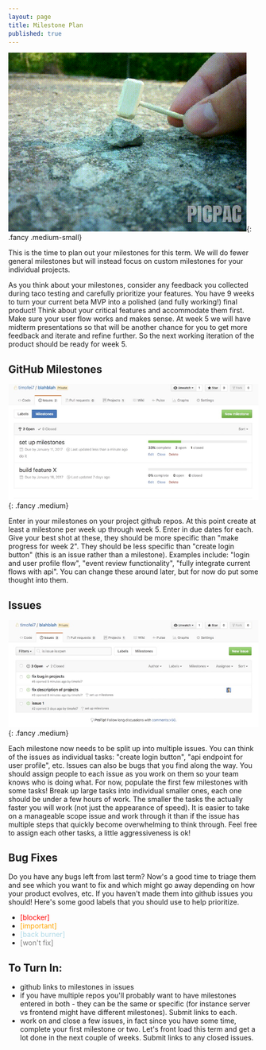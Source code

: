 ```yaml
---
layout: page
title: Milestone Plan
published: true
---
```



![](img/rocks.gif){: .fancy .medium-small}

This is the time to plan out your milestones for this term. We will do fewer general milestones but will instead focus on custom milestones for your individual projects.

As you think about your milestones, consider any feedback you collected during taco testing and carefully prioritize your features. You have 9 weeks to turn your current beta MVP into a polished (and fully working!) final product!  Think about your critical features and accommodate them first.  Make sure your user flow works and makes sense.  At week 5 we will have midterm presentations so that will be another chance for you to get more feedback and iterate and refine further. So the next working iteration of the product should be ready for week 5.

## GitHub Milestones
![](img/milestonesview.jpg){: .fancy .medium}

Enter in your milestones on your project github repos.  At this point create at least a milestone per week up through week 5. Enter in due dates for each. Give your best shot at these, they should be more specific than "make progress for week 2".  They should be less specific than "create login button" (this is an issue rather than a milestone). Examples include: "login and user profile flow",  "event review functionality", "fully integrate current flows with api".  You can change these around later, but for now do put some thought into them.

## Issues

![](img/issuesviews.jpg){: .fancy .medium}

Each milestone now needs to be split up into multiple issues.  You can think of the issues as individual tasks: "create login button",  "api endpoint for user profile", etc.  Issues can also be bugs that you find along the way.  You should assign people to each issue as you work on them so your team knows who is doing what. For now, populate the first few milestones with some tasks!  Break up large tasks into individual smaller ones, each one should be under a few hours of work. The smaller the tasks the actually faster you will work (not just the appearance of speed).  It is easier to take on a manageable scope issue and work through it than if the issue has multiple steps that quickly become overwhelming to think through.  Feel free to assign each other tasks, a little aggressiveness is ok!  



## Bug Fixes
Do you have any bugs left from last term?  Now's a good time to triage them and see which you want to fix and which might go away depending on how your product evolves, etc.  If you haven't made them into github issues you should! Here's some good labels that you should use to help prioritize.

* <font style="color:red">[blocker]</font>
* <font style="color:orange">[important]</font>
* <font style="color:lightblue">[back burner]</font>
* <font style="color:grey">[won't fix]</font>


## To Turn In:
* github links to milestones in issues
* if you have multiple repos you'll probably want to have milestones entered in both - they can be the same or specific (for instance server vs frontend might have different milestones). Submit links to each.
* work on and close a few issues, in fact since you have some time, complete your first milestone or two. Let's front load this term and get a lot done in the next couple of weeks. Submit links to any closed issues.
